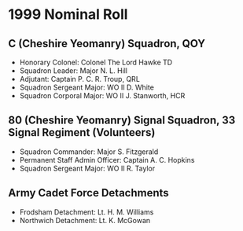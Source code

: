 # 1999 Nominal Roll

## C (Cheshire Yeomanry) Squadron, QOY

* Honorary Colonel: Colonel The Lord Hawke TD
* Squadron Leader: Major N. L. Hill
* Adjutant: Captain P. C. R. Troup, QRL
* Squadron Sergeant Major: WO II D. White
* Squadron Corporal Major: WO II J. Stanworth, HCR

## 80 (Cheshire Yeomanry) Signal Squadron, 33 Signal Regiment (Volunteers)

* Squadron Commander: Major S. Fitzgerald
* Permanent Staff Admin Officer: Captain A. C. Hopkins
* Squadron Sergeant Major: WO II R. Taylor

## Army Cadet Force Detachments

* Frodsham Detachment: Lt. H. M. Williams
* Northwich Detachment: Lt. K. McGowan
